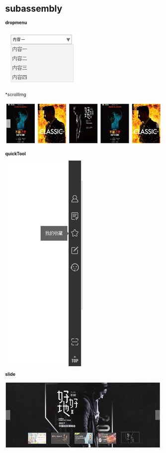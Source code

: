 # subassembly


**dropmenu**

<img src="/source/img/a001.png">

*scrollImg

<img src="/source/img/a002.png">

**quickTool**

<img src="/source/img/gj.png">



**slide**

<img src="/source/img/slide.png">
